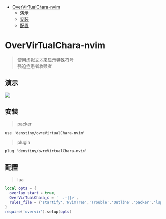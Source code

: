 <!-- vim-markdown-toc GFM -->

* [OverVirTualChara-nvim](#overvirtualchara-nvim)
  * [演示](#演示)
  * [安装](#安装)
  * [配置](#配置)

<!-- vim-markdown-toc -->
# OverVirTualChara-nvim  
> 使用虚拟文本来显示特殊符号  
> 强迫症患者救赎者
## 演示

![](https://www.hualigs.cn/image/621e2a7770341.jpg) 
## 安装
> packer
```vim
use 'denstiny/ovreVirtualChara-nvim'
```
> plugin
```vim
plug 'denstiny/ovreVirtualChara-nvim'
```

## 配置
> lua 
```lua
local opts = {
  overlay_start = true,
  OverVirTualChara_c = '  .-||>',
  rules_file = {'startify','NvimTree','Trouble','Outline','packer','lsp-installer','toggleterm','help','CompetiTest'}
}
require('overvir').setup(opts)
```
